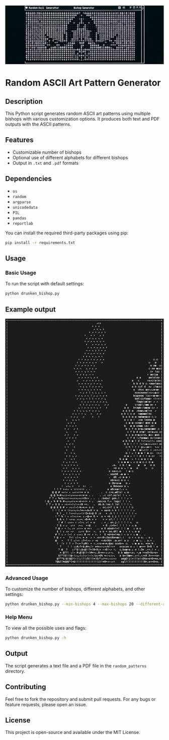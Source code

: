 ![Banner](banner.png)

# Random ASCII Art Pattern Generator

## Description

This Python script generates random ASCII art patterns using multiple bishops with various customization options. It produces both text and PDF outputs with the ASCII patterns.

## Features

- Customizable number of bishops
- Optional use of different alphabets for different bishops
- Output in `.txt` and `.pdf` formats

## Dependencies

- `os`
- `random`
- `argparse`
- `unicodedata`
- `PIL`
- `pandas`
- `reportlab`

You can install the required third-party packages using pip:

```bash
pip install -r requirements.txt
```

## Usage

### Basic Usage

To run the script with default settings:

```bash
python drunken_bishop.py
```
## Example output
![Example](example.png)

### Advanced Usage

To customize the number of bishops, different alphabets, and other settings:

```bash
python drunken_bishop.py --min-bishops 4 --max-bishops 20 --different-alphabets
```

### Help Menu

To view all the possible uses and flags:

```bash
python drunken_bishop.py -h
```

## Output

The script generates a text file and a PDF file in the `random_patterns` directory.

## Contributing

Feel free to fork the repository and submit pull requests. For any bugs or feature requests, please open an issue.

## License

This project is open-source and available under the MIT License.
